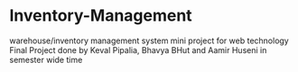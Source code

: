 # Inventory-Management
 warehouse/inventory management system mini project for web technology
Final Project done by Keval Pipalia, Bhavya BHut and Aamir Huseni in semester wide time

